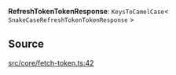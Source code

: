**RefreshTokenTokenResponse**: `KeysToCamelCase`\< `SnakeCaseRefreshTokenTokenResponse` \>

## Source

[src/core/fetch-token.ts:42](https://github.com/logto-io/js/blob/54d7193/packages/js/src/core/fetch-token.ts#L42)
